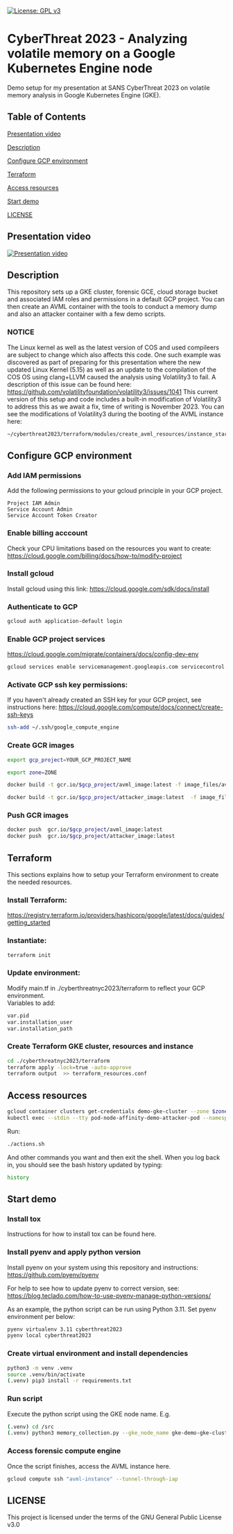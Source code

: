 [![License: GPL v3](https://img.shields.io/badge/License-GPL%20v3-blue.svg)](https://www.gnu.org/licenses/gpl-3.0)

# CyberThreat 2023 - Analyzing volatile memory on a Google Kubernetes Engine node
Demo setup for my presentation at SANS CyberThreat 2023 on volatile memory analysis in Google Kubernetes Engine (GKE).

## Table of Contents  
[Presentation video](##Presentation-video)

[Description](##Description)

[Configure GCP environment](##Configure-GCP-environment)

[Terraform](##Terraform)

[Access resources](##Access-resources)

[Start demo](##Start-demo)

[LICENSE](##LICENSE)

## Presentation video
[![Presentation video](https://pbs.twimg.com/media/F4yYRS-XQAAvds-?format=jpg&name=large)](https://www.sans.org/cyber-security-training-events/cyberthreat23/#:~:text=Analyzing%20Volatile%20Memory%20on%20a%20Google%20Kubernetes%20Engine%20Node)

## Description
This repository sets up a GKE cluster, forensic GCE, cloud storage bucket and associated IAM roles and permissions in a default GCP project.
You can then create an AVML container with the tools to conduct a memory dump and also an attacker container with a few demo scripts.

### NOTICE
The Linux kernel as well as the latest version of COS and used compileers are subject to change which also affects this code.
One such example was discovered as part of preparing for this presentation where the new updated Linux Kernel (5.15) as well as an update to the compilation of the COS OS using clang+LLVM caused the analysis using Volatility3 to fail. A description of this issue can be found here: https://github.com/volatilityfoundation/volatility3/issues/1041
This current version of this setup and code includes a built-in modification of Volatility3 to address this as we await a fix, time of writing is November 2023.
You can see the modifications of Volatility3 during the booting of the AVML instance here: 
```bash
~/cyberthreat2023/terraform/modules/create_avml_resources/instance_startup_scripts/install_dependencies.sh
```

## Configure GCP environment
### Add IAM permissions 
Add the following permissions to your gcloud principle in your GCP project.
```  	
Project IAM Admin				
Service Account Admin
Service Account Token Creator
```
### Enable billing acccount
Check your CPU limitations based on the resources you want to create:
https://cloud.google.com/billing/docs/how-to/modify-project

### Install gcloud
Install gcloud using this link: https://cloud.google.com/sdk/docs/install

### Authenticate to GCP
```bash
gcloud auth application-default login
```

### Enable GCP project services
https://cloud.google.com/migrate/containers/docs/config-dev-env
```bash
gcloud services enable servicemanagement.googleapis.com servicecontrol.googleapis.com cloudresourcemanager.googleapis.com compute.googleapis.com container.googleapis.com containerregistry.googleapis.com cloudbuild.googleapis.com
```

### Activate GCP ssh key permissions: 
If you haven't already created an SSH key for your GCP project, see instructions here: https://cloud.google.com/compute/docs/connect/create-ssh-keys
```bash
ssh-add ~/.ssh/google_compute_engine
```
### Create GCR images
```bash
export gcp_project=YOUR_GCP_PROJECT_NAME
```
```bash
export zone=ZONE
```
```bash
docker build -t gcr.io/$gcp_project/avml_image:latest -f image_files/avml/Dockerfile .
```
```bash
docker build -t gcr.io/$gcp_project/attacker_image:latest  -f image_files/attacker/Dockerfile .
```
### Push GCR images
```bash
docker push  gcr.io/$gcp_project/avml_image:latest  
docker push  gcr.io/$gcp_project/attacker_image:latest 
```
## Terraform
This sections explains how to setup your Terraform environment to create the needed resources.
### Install Terraform:
  https://registry.terraform.io/providers/hashicorp/google/latest/docs/guides/getting_started
### Instantiate: 
```bash
terraform init
```

### Update environment:
Modify main.tf in ./cyberthreatnyc2023/terraform to reflect your GCP environment.    
Variables to add: 
```bash
var.pid
var.installation_user
var.installation_path
```

### Create Terraform GKE cluster, resources and instance
```bash
cd ./cyberthreatnyc2023/terraform
terraform apply -lock=true -auto-approve
terraform output  >> terraform_resources.conf
```

## Access resources
```bash
gcloud container clusters get-credentials demo-gke-cluster --zone $zone --project $gcp_project
kubectl exec --stdin --tty pod-node-affinity-demo-attacker-pod --namespace default -- /bin/bash  
```
Run:
```bash
./actions.sh 
```
And other commands you want and then exit the shell.
When you log back in, you should see the bash history updated by typing:
```bash
history
```

## Start demo

### Install tox
Instructions for how to install tox can be found here.

### Install pyenv and apply python version
Install pyenv on your system using this repository and instructions: https://github.com/pyenv/pyenv

For help to see how to update pyenv to correct version, see: https://blog.teclado.com/how-to-use-pyenv-manage-python-versions/

As an example, the python script can be run using Python 3.11.
Set pyenv environment per below:

```bash
pyenv virtualenv 3.11 cyberthreat2023
pyenv local cyberthreat2023
```

### Create virtual environment and install dependencies
```bash
python3 -m venv .venv
source .venv/bin/activate
(.venv) pip3 install -r requirements.txt
```
### Run script
Execute the python script using the GKE node name. 
E.g.
```bash
(.venv) cd /src
(.venv) python3 memory_collection.py --gke_node_name gke-demo-gke-clust-demo-gke-node--f72013e9-jm9c
```

### Access forensic compute engine
Once the script finishes, access the AVML instance here.
```bash
gcloud compute ssh "avml-instance" --tunnel-through-iap
```

## LICENSE
This project is licensed under the terms of the GNU General Public License v3.0